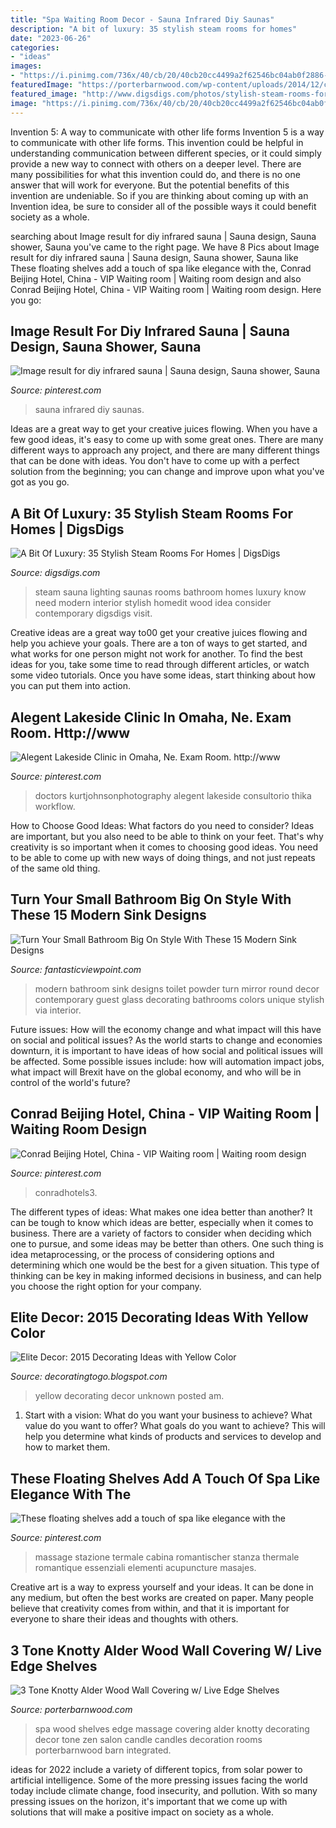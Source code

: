 ```yaml
---
title: "Spa Waiting Room Decor - Sauna Infrared Diy Saunas"
description: "A bit of luxury: 35 stylish steam rooms for homes"
date: "2023-06-26"
categories:
- "ideas"
images:
- "https://i.pinimg.com/736x/40/cb/20/40cb20cc4499a2f62546bc04ab0f2886--infrared-sauna-saunas.jpg"
featuredImage: "https://porterbarnwood.com/wp-content/uploads/2014/12/cover-photo2.jpg"
featured_image: "http://www.digsdigs.com/photos/stylish-steam-rooms-for-homes-33.jpg"
image: "https://i.pinimg.com/736x/40/cb/20/40cb20cc4499a2f62546bc04ab0f2886--infrared-sauna-saunas.jpg"
---
```



Invention 5: A way to communicate with other life forms
Invention 5 is a way to communicate with other life forms. This invention could be helpful in understanding communication between different species, or it could simply provide a new way to connect with others on a deeper level. There are many possibilities for what this invention could do, and there is no one answer that will work for everyone. But the potential benefits of this invention are undeniable. So if you are thinking about coming up with an Invention idea, be sure to consider all of the possible ways it could benefit society as a whole.

	

		
searching about Image result for diy infrared sauna | Sauna design, Sauna shower, Sauna you've came to the right page. We have 8 Pics about Image result for diy infrared sauna | Sauna design, Sauna shower, Sauna like These floating shelves add a touch of spa like elegance with the, Conrad Beijing Hotel, China - VIP Waiting room | Waiting room design and also Conrad Beijing Hotel, China - VIP Waiting room | Waiting room design. Here you go:
		
    
## Image Result For Diy Infrared Sauna | Sauna Design, Sauna Shower, Sauna

<img loading=lazy src="https://i.pinimg.com/736x/40/cb/20/40cb20cc4499a2f62546bc04ab0f2886--infrared-sauna-saunas.jpg" onerror="this.onerror=null;this.src='https://tse2.mm.bing.net/th?id=OIP.GghWBbPFeutpInjjlJVb_wHaJ3&amp;pid=15.1';" alt="Image result for diy infrared sauna | Sauna design, Sauna shower, Sauna">

_Source: pinterest.com_

>sauna infrared diy saunas. 

	

Ideas are a great way to get your creative juices flowing. When you have a few good ideas, it's easy to come up with some great ones. There are many different ways to approach any project, and there are many different things that can be done with ideas. You don't have to come up with a perfect solution from the beginning; you can change and improve upon what you've got as you go.

    
## A Bit Of Luxury: 35 Stylish Steam Rooms For Homes | DigsDigs

<img loading=lazy src="http://www.digsdigs.com/photos/stylish-steam-rooms-for-homes-33.jpg" onerror="this.onerror=null;this.src='https://tse3.mm.bing.net/th?id=OIP.o7lrWrGYrle9jcdkjfFMBAHaKG&amp;pid=15.1';" alt="A Bit Of Luxury: 35 Stylish Steam Rooms For Homes | DigsDigs">

_Source: digsdigs.com_

>steam sauna lighting saunas rooms bathroom homes luxury know need modern interior stylish homedit wood idea consider contemporary digsdigs visit. 

	

Creative ideas are a great way to00 get your creative juices flowing and help you achieve your goals. There are a ton of ways to get started, and what works for one person might not work for another. To find the best ideas for you, take some time to read through different articles, or watch some video tutorials. Once you have some ideas, start thinking about how you can put them into action.

    
## Alegent Lakeside Clinic In Omaha, Ne. Exam Room. Http://www

<img loading=lazy src="https://i.pinimg.com/736x/fd/e0/5f/fde05f226c7a056b979d50a7188a5391.jpg" onerror="this.onerror=null;this.src='https://tse2.mm.bing.net/th?id=OIP.K6dqGUZTGIVbmst7RB46QQHaJ8&amp;pid=15.1';" alt="Alegent Lakeside Clinic in Omaha, Ne. Exam Room. http://www">

_Source: pinterest.com_

>doctors kurtjohnsonphotography alegent lakeside consultorio thika workflow. 

	

How to Choose Good Ideas: What factors do you need to consider?
Ideas are important, but you also need to be able to think on your feet. That's why creativity is so important when it comes to choosing good ideas. You need to be able to come up with new ways of doing things, and not just repeats of the same old thing.

    
## Turn Your Small Bathroom Big On Style With These 15 Modern Sink Designs

<img loading=lazy src="http://www.fantasticviewpoint.com/wp-content/uploads/2015/12/round-mirror-plus-blue-glass-vase-and-unique-sink-on-powder-room-ideas-feat-modern-toilet-seat-634x858.jpg" onerror="this.onerror=null;this.src='https://tse3.mm.bing.net/th?id=OIP.oSRk_4pXdv5-ud-4CgEoMQHaKB&amp;pid=15.1';" alt="Turn Your Small Bathroom Big On Style With These 15 Modern Sink Designs">

_Source: fantasticviewpoint.com_

>modern bathroom sink designs toilet powder turn mirror round decor contemporary guest glass decorating bathrooms colors unique stylish via interior. 

	

Future issues: How will the economy change and what impact will this have on social and political issues?
As the world starts to change and economies downturn, it is important to have ideas of how social and political issues will be affected. Some possible issues include: how will automation impact jobs, what impact will Brexit have on the global economy, and who will be in control of the world's future?

    
## Conrad Beijing Hotel, China - VIP Waiting Room | Waiting Room Design

<img loading=lazy src="https://i.pinimg.com/736x/b9/d9/25/b9d92597742191f698decd9b6aace612--waiting-rooms-conference-room.jpg" onerror="this.onerror=null;this.src='https://tse4.mm.bing.net/th?id=OIP.WUIn1O6HsnNQdqJ2HHuRowHaFj&amp;pid=15.1';" alt="Conrad Beijing Hotel, China - VIP Waiting room | Waiting room design">

_Source: pinterest.com_

>conradhotels3. 

	

The different types of ideas: What makes one idea better than another?
It can be tough to know which ideas are better, especially when it comes to business. There are a variety of factors to consider when deciding which one to pursue, and some ideas may be better than others. One such thing is idea metaprocessing, or the process of considering options and determining which one would be the best for a given situation. This type of thinking can be key in making informed decisions in business, and can help you choose the right option for your company.

    
## Elite Decor: 2015 Decorating Ideas With Yellow Color

<img loading=lazy src="http://2.bp.blogspot.com/-Ir0TGISqRug/U-Neg8T3SQI/AAAAAAAAAUI/_u4csPMpE3M/s1600/2015-Decorating-Ideas-with-Yellow-21.jpg" onerror="this.onerror=null;this.src='https://tse4.mm.bing.net/th?id=OIP.P19Yyt0OLOywRODGiaQpKwHaJ4&amp;pid=15.1';" alt="Elite Decor: 2015 Decorating Ideas with Yellow Color">

_Source: decoratingtogo.blogspot.com_

>yellow decorating decor unknown posted am. 

	

1. Start with a vision: What do you want your business to achieve? What value do you want to offer? What goals do you want to achieve? This will help you determine what kinds of products and services to develop and how to market them.

    
## These Floating Shelves Add A Touch Of Spa Like Elegance With The

<img loading=lazy src="https://i.pinimg.com/736x/b2/3f/fa/b23ffaab5a77f13a0f5b5c964b2554e7.jpg" onerror="this.onerror=null;this.src='https://tse4.mm.bing.net/th?id=OIP.zYuuFP3ryJ_9RCgPzxd9uwHaLK&amp;pid=15.1';" alt="These floating shelves add a touch of spa like elegance with the">

_Source: pinterest.com_

>massage stazione termale cabina romantischer stanza thermale romantique essenziali elementi acupuncture masajes. 

	

Creative art is a way to express yourself and your ideas. It can be done in any medium, but often the best works are created on paper. Many people believe that creativity comes from within, and that it is important for everyone to share their ideas and thoughts with others.

    
## 3 Tone Knotty Alder Wood Wall Covering W/ Live Edge Shelves

<img loading=lazy src="https://porterbarnwood.com/wp-content/uploads/2014/12/cover-photo2.jpg" onerror="this.onerror=null;this.src='https://tse2.mm.bing.net/th?id=OIP.I6dEPji-dWrJs7LBbEiv6gHaLG&amp;pid=15.1';" alt="3 Tone Knotty Alder Wood Wall Covering w/ Live Edge Shelves">

_Source: porterbarnwood.com_

>spa wood shelves edge massage covering alder knotty decorating decor tone zen salon candle candles decoration rooms porterbarnwood barn integrated. 

	

ideas for 2022 include a variety of different topics, from solar power to artificial intelligence. Some of the more pressing issues facing the world today include climate change, food insecurity, and pollution. With so many pressing issues on the horizon, it's important that we come up with solutions that will make a positive impact on society as a whole.

